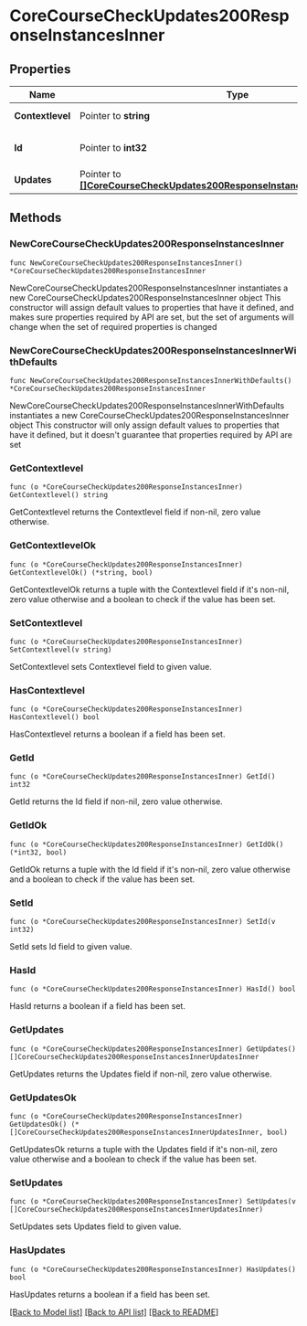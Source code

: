 # CoreCourseCheckUpdates200ResponseInstancesInner

## Properties

Name | Type | Description | Notes
------------ | ------------- | ------------- | -------------
**Contextlevel** | Pointer to **string** | The context level | [optional] 
**Id** | Pointer to **int32** | Instance id | [optional] [default to null]
**Updates** | Pointer to [**[]CoreCourseCheckUpdates200ResponseInstancesInnerUpdatesInner**](CoreCourseCheckUpdates200ResponseInstancesInnerUpdatesInner.md) |  | [optional] 

## Methods

### NewCoreCourseCheckUpdates200ResponseInstancesInner

`func NewCoreCourseCheckUpdates200ResponseInstancesInner() *CoreCourseCheckUpdates200ResponseInstancesInner`

NewCoreCourseCheckUpdates200ResponseInstancesInner instantiates a new CoreCourseCheckUpdates200ResponseInstancesInner object
This constructor will assign default values to properties that have it defined,
and makes sure properties required by API are set, but the set of arguments
will change when the set of required properties is changed

### NewCoreCourseCheckUpdates200ResponseInstancesInnerWithDefaults

`func NewCoreCourseCheckUpdates200ResponseInstancesInnerWithDefaults() *CoreCourseCheckUpdates200ResponseInstancesInner`

NewCoreCourseCheckUpdates200ResponseInstancesInnerWithDefaults instantiates a new CoreCourseCheckUpdates200ResponseInstancesInner object
This constructor will only assign default values to properties that have it defined,
but it doesn't guarantee that properties required by API are set

### GetContextlevel

`func (o *CoreCourseCheckUpdates200ResponseInstancesInner) GetContextlevel() string`

GetContextlevel returns the Contextlevel field if non-nil, zero value otherwise.

### GetContextlevelOk

`func (o *CoreCourseCheckUpdates200ResponseInstancesInner) GetContextlevelOk() (*string, bool)`

GetContextlevelOk returns a tuple with the Contextlevel field if it's non-nil, zero value otherwise
and a boolean to check if the value has been set.

### SetContextlevel

`func (o *CoreCourseCheckUpdates200ResponseInstancesInner) SetContextlevel(v string)`

SetContextlevel sets Contextlevel field to given value.

### HasContextlevel

`func (o *CoreCourseCheckUpdates200ResponseInstancesInner) HasContextlevel() bool`

HasContextlevel returns a boolean if a field has been set.

### GetId

`func (o *CoreCourseCheckUpdates200ResponseInstancesInner) GetId() int32`

GetId returns the Id field if non-nil, zero value otherwise.

### GetIdOk

`func (o *CoreCourseCheckUpdates200ResponseInstancesInner) GetIdOk() (*int32, bool)`

GetIdOk returns a tuple with the Id field if it's non-nil, zero value otherwise
and a boolean to check if the value has been set.

### SetId

`func (o *CoreCourseCheckUpdates200ResponseInstancesInner) SetId(v int32)`

SetId sets Id field to given value.

### HasId

`func (o *CoreCourseCheckUpdates200ResponseInstancesInner) HasId() bool`

HasId returns a boolean if a field has been set.

### GetUpdates

`func (o *CoreCourseCheckUpdates200ResponseInstancesInner) GetUpdates() []CoreCourseCheckUpdates200ResponseInstancesInnerUpdatesInner`

GetUpdates returns the Updates field if non-nil, zero value otherwise.

### GetUpdatesOk

`func (o *CoreCourseCheckUpdates200ResponseInstancesInner) GetUpdatesOk() (*[]CoreCourseCheckUpdates200ResponseInstancesInnerUpdatesInner, bool)`

GetUpdatesOk returns a tuple with the Updates field if it's non-nil, zero value otherwise
and a boolean to check if the value has been set.

### SetUpdates

`func (o *CoreCourseCheckUpdates200ResponseInstancesInner) SetUpdates(v []CoreCourseCheckUpdates200ResponseInstancesInnerUpdatesInner)`

SetUpdates sets Updates field to given value.

### HasUpdates

`func (o *CoreCourseCheckUpdates200ResponseInstancesInner) HasUpdates() bool`

HasUpdates returns a boolean if a field has been set.


[[Back to Model list]](../README.md#documentation-for-models) [[Back to API list]](../README.md#documentation-for-api-endpoints) [[Back to README]](../README.md)


